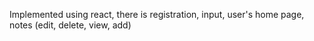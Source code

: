 Implemented using react, there is registration, input, user's home page, notes (edit, delete, view, add)
